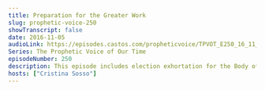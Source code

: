 ```yaml
---
title: Preparation for the Greater Work
slug: prophetic-voice-250
showTranscript: false
date: 2016-11-05
audioLink: https://episodes.castos.com/propheticvoice/TPVOT_E250_16_11_05-06_Preparation_for_the_Greater_Work.mp3
Series: The Prophetic Voice of Our Time
episodeNumber: 250
description: This episode includes election exhortation for the Body of Christ in America, praise reports, and preparation for the greater work.
hosts: ["Cristina Sosso"]
---
```

